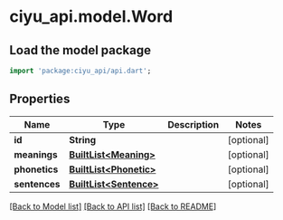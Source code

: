 # ciyu_api.model.Word

## Load the model package
```dart
import 'package:ciyu_api/api.dart';
```

## Properties
Name | Type | Description | Notes
------------ | ------------- | ------------- | -------------
**id** | **String** |  | [optional] 
**meanings** | [**BuiltList&lt;Meaning&gt;**](Meaning.md) |  | [optional] 
**phonetics** | [**BuiltList&lt;Phonetic&gt;**](Phonetic.md) |  | [optional] 
**sentences** | [**BuiltList&lt;Sentence&gt;**](Sentence.md) |  | [optional] 

[[Back to Model list]](../README.md#documentation-for-models) [[Back to API list]](../README.md#documentation-for-api-endpoints) [[Back to README]](../README.md)



